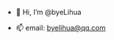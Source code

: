 - 👋 Hi, I’m @byeLihua
<!---
- 👀 I’m interested in ...
- 🌱 I’m currently learning ...
- 💞️ I’m looking to collaborate on ...
--->
- 📫 email: byelihua@qq.com

<!---
byeLihua/byeLihua is a ✨ special ✨ repository because its `README.md` (this file) appears on your GitHub profile.
You can click the Preview link to take a look at your changes.
--->
